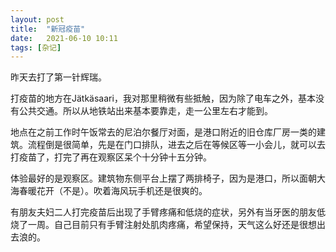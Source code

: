 ```yaml
---
layout: post
title:  "新冠疫苗" 
date:   2021-06-10 10:11
tags: [杂记]
---
```


昨天去打了第一针辉瑞。

打疫苗的地方在Jätkäsaari，我对那里稍微有些抵触，因为除了电车之外，基本没有公共交通。所以从地铁站出来基本要靠走，走一公里左右才能到。

地点在之前工作时午饭常去的尼泊尔餐厅对面，是港口附近的旧仓库厂房一类的建筑。流程倒是很简单，先是在门口排队，进去之后在等候区等一小会儿，就可以去打疫苗了，打完了再在观察区呆个十分钟十五分钟。

体验最好的是观察区。建筑物东侧平台上摆了两排椅子，因为是港口，所以面朝大海春暖花开（不是）。吹着海风玩手机还是很爽的。

有朋友夫妇二人打完疫苗后出现了手臂疼痛和低烧的症状，另外有当牙医的朋友低烧了一周。自己目前只有手臂注射处肌肉疼痛，希望保持，天气这么好还是很想出去浪的。